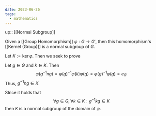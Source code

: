 ```yaml
---
date: 2023-06-26
tags:
  - mathematics
---
```

up:: [[Normal Subgroup]]

Given a [[Group Homomorphism]] $\varphi: G \to G'$, then this homomorphism's [[Kernel (Group)]] is a normal subgroup of $G$. 

Let $K := \ker\varphi$. Then we seek to prove

Let $g \in G$ and $k \in K$. Then
$$
\varphi(g^{-1} n g) = \varphi(g)^{-1} \varphi(k) \varphi(g) = \varphi(g)^{-1} \varphi(g) = e_{G'}
$$
Thus, $g^{-1} n g \in K$.

SInce it holds that
$$
\forall g \in G, \forall k \in K: g^{-1} k g \in K
$$
then $K$ is a normal subgroup of the domain of $\varphi$.